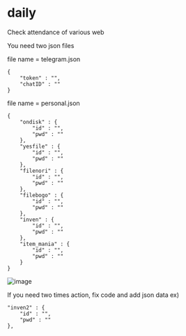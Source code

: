 # daily
Check attendance of various web

You need two json files


file name = telegram.json
```
{
    "token" : "",
    "chatID" : ""
}
```

file name = personal.json
```
{
    "ondisk" : {
        "id" : "",
        "pwd" : ""
    },
    "yesfile" : {
        "id" : "",
        "pwd" : ""
    },
    "filenori" : {
        "id" : "",
        "pwd" : ""
    },
    "filebogo" : {
        "id" : "",
        "pwd" : ""
    },
    "inven" : {
        "id" : "",
        "pwd" : ""
    },
    "item_mania" : {
        "id" : "",
        "pwd" : ""
    }
}
```
![image](https://github.com/nebula0225/daily/assets/93500898/ef990cef-936c-4998-9581-0e674dca20d6)


If you need two times action, fix code and add json data
ex)
```
"inven2" : {
    "id" : "",
    "pwd" : ""
},
```

